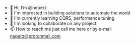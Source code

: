 - 👋 Hi, I’m @neperz
- 👀 I'm interested in building solutions to automate the world
- 🌱 I'm currently learning CQRS, performance tuning.
- 💞️ I'm looking to collaborate on any project
- 📫 How to reach me just call me here or by e-mail neperz@protonmail.com

<!---
neperz/neperz is a ✨ special ✨ repository because its `README.md` (this file) appears on your GitHub profile.
You can click the Preview link to take a look at your changes.
--->
